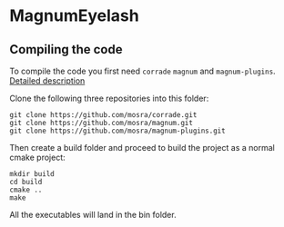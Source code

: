 # MagnumEyelash

## Compiling the code

To compile the code you first need `corrade` `magnum` and `magnum-plugins`. [Detailed description](https://doc.magnum.graphics/magnum/getting-started.html#getting-started-setup-subproject)

Clone the following three repositories into this folder:
```
git clone https://github.com/mosra/corrade.git
git clone https://github.com/mosra/magnum.git
git clone https://github.com/mosra/magnum-plugins.git
```
Then create a build folder and proceed to build the project as a normal cmake project:
```
mkdir build
cd build
cmake ..
make
```

All the executables will land in the bin folder.

